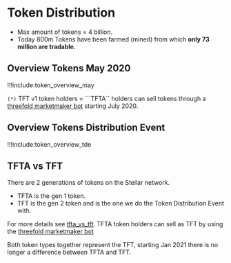 # Token Distribution

- Max amount of tokens = 4 billion.
- Today 800m Tokens have been farmed (mined) from which **only 73 million are tradable.**

## Overview Tokens May 2020

!!!include:token_overview_may

```(*)``` TFT v1 token holders = ```TFTA`` holders can sell tokens through a [threefold marketmaker bot](threefold_marketmaker_bot.md) starting July 2020.

## Overview Tokens Distribution Event

!!!include:token_overview_tde

## TFTA vs TFT

There are 2 generations of tokens on the Stellar network.

- TFTA is the gen 1 token.
- TFT is the gen 2 token and is the one we do the Token Distribution Event with.

For more details see [tfta_vs_tft](tfta_vs_tft.md). 
TFTA token holders can sell as TFT by using the [threefold marketmaker bot](threefold_marketmaker_bot.md)

Both token types together represent the TFT, starting Jan 2021 there is no longer a difference between TFTA and TFT.


